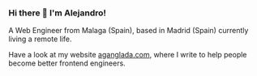 ### Hi there 👋 I'm Alejandro!

A Web Engineer from Malaga (Spain), based in Madrid (Spain) currently living a remote life.

Have a look at my website [aganglada.com](https://aganglada.com/), where I write to help people become better frontend engineers.
